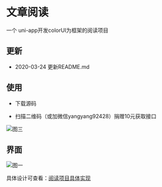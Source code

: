 # 文章阅读
一个 uni-app开发colorUI为框架的阅读项目

## 更新

- 2020-03-24 更新README.md

## 使用

- 下载源码

- 扫描二维码（或加微信yangyang92428）捐赠10元获取接口

![图三](screenshot/1.png)

## 界面

![图一](screenshot/2.png)

具体设计可查看：[阅读项目具体实现](https://www.cnblogs.com/yang-2018/p/12551925.html)
